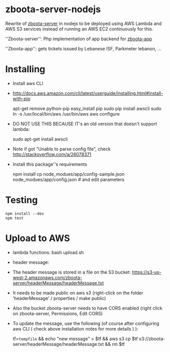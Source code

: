 # zboota-server-nodejs
Rewrite of [zboota-server](https://github.com/shadiakiki1986/zboota-server) in nodejs to be deployed using AWS Lambda and AWS S3 services instead of running an AWS EC2 continuously for this.

''Zboota-server'': Php implementation of app backend for [zboota-app](https://github.com/shadiakiki1986/zboota-app)

''Zboota-app'': gets tickets issued by Lebanese ISF, Parkmeter lebanon, ...

# Installing
* Install aws CLI
 * http://docs.aws.amazon.com/cli/latest/userguide/installing.html#install-with-pip

    apt-get remove python-pip
    easy_install pip
    sudo pip install awscli
    sudo ln -s /usr/local/bin/aws /usr/bin/aws
    aws configure

  * DO NOT USE THIS BECAUSE IT's an old version that doesn't support lambda:

    sudo apt-get install awscli

  * Note if got "Unable to parse config file", check http://stackoverflow.com/a/26078371

* Install this package''s requirements

    npm install
    cp node_modues/app/config-sample.json node_modues/app/config.json # and edit parameters

# Testing

    npm install --dev
    npm test

# Upload to AWS
* lambda functions: bash upload.sh
* header message:
 * The header message is stored in a file on the S3 bucket: https://s3-us-west-2.amazonaws.com/zboota-server/headerMessage/headerMessage.txt
 * It needs to be made public on aws s3 (right-click on the folder 'headerMessage' / properties / make public)
 * Also the bucket zboota-server needs to have CORS enabled (right click on zboota-server, Permissions, Edit CORS)
 * To update the message, use the following (of course after configuring aws CLI ( check above installation notes for more details ) ):

    tf=`tempfile` && echo "new message" > $tf && aws s3 cp $tf s3://zboota-server/headerMessage/headerMessage.txt && rm $tf

